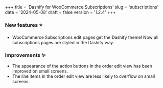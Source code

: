 +++
title = 'Dashify for WooCommerce Subscriptions'
slug = 'subscriptions'
date = '2024-05-08'
draft = false
version = '1.2.4'
+++

### New features ⭐️

- WooCommerce Subscriptions edit pages get the Dashify theme! Now all subscriptions pages are styled in the Dashify way.

### Improvements ✨

- The appearance of the action buttons in the order edit view has been improved on small screens.
- The line items in the order edit view are less likely to overflow on small screens.
